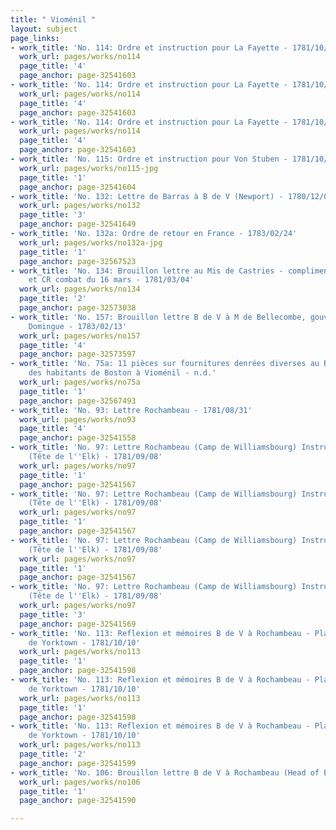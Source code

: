 ```yaml
---
title: " Vioménil "
layout: subject
page_links:
- work_title: 'No. 114: Ordre et instruction pour La Fayette - 1781/10/14'
  work_url: pages/works/no114
  page_title: '4'
  page_anchor: page-32541603
- work_title: 'No. 114: Ordre et instruction pour La Fayette - 1781/10/14'
  work_url: pages/works/no114
  page_title: '4'
  page_anchor: page-32541603
- work_title: 'No. 114: Ordre et instruction pour La Fayette - 1781/10/14'
  work_url: pages/works/no114
  page_title: '4'
  page_anchor: page-32541603
- work_title: 'No. 115: Ordre et instruction pour Von Stuben - 1781/10/14'
  work_url: pages/works/no115-jpg
  page_title: '1'
  page_anchor: page-32541604
- work_title: 'No. 132: Lettre de Barras à B de V (Newport) - 1780/12/01'
  work_url: pages/works/no132
  page_title: '3'
  page_anchor: page-32541649
- work_title: 'No. 132a: Ordre de retour en France - 1783/02/24'
  work_url: pages/works/no132a-jpg
  page_title: '1'
  page_anchor: page-32567523
- work_title: 'No. 134: Brouillon lettre au Mis de Castries - compliment pour nomination
    et CR combat du 16 mars - 1781/03/04'
  work_url: pages/works/no134
  page_title: '2'
  page_anchor: page-32573038
- work_title: 'No. 157: Brouillon lettre B de V à M de Bellecombe, gouverneur de St
    Domingue - 1783/02/13'
  work_url: pages/works/no157
  page_title: '4'
  page_anchor: page-32573597
- work_title: 'No. 75a: 11 pièces sur fournitures denrées diverses au B de V Lettre
    des habitants de Boston à Vioménil - n.d.'
  work_url: pages/works/no75a
  page_title: '1'
  page_anchor: page-32567493
- work_title: 'No. 93: Lettre Rochambeau - 1781/08/31'
  work_url: pages/works/no93
  page_title: '4'
  page_anchor: page-32541558
- work_title: 'No. 97: Lettre Rochambeau (Camp de Williamsbourg) Instructions Rochambeau
    (Tête de l''Elk) - 1781/09/08'
  work_url: pages/works/no97
  page_title: '1'
  page_anchor: page-32541567
- work_title: 'No. 97: Lettre Rochambeau (Camp de Williamsbourg) Instructions Rochambeau
    (Tête de l''Elk) - 1781/09/08'
  work_url: pages/works/no97
  page_title: '1'
  page_anchor: page-32541567
- work_title: 'No. 97: Lettre Rochambeau (Camp de Williamsbourg) Instructions Rochambeau
    (Tête de l''Elk) - 1781/09/08'
  work_url: pages/works/no97
  page_title: '1'
  page_anchor: page-32541567
- work_title: 'No. 97: Lettre Rochambeau (Camp de Williamsbourg) Instructions Rochambeau
    (Tête de l''Elk) - 1781/09/08'
  work_url: pages/works/no97
  page_title: '3'
  page_anchor: page-32541569
- work_title: 'No. 113: Reflexion et mémoires B de V à Rochambeau - Plan d''attaque
    de Yorktown - 1781/10/10'
  work_url: pages/works/no113
  page_title: '1'
  page_anchor: page-32541598
- work_title: 'No. 113: Reflexion et mémoires B de V à Rochambeau - Plan d''attaque
    de Yorktown - 1781/10/10'
  work_url: pages/works/no113
  page_title: '1'
  page_anchor: page-32541598
- work_title: 'No. 113: Reflexion et mémoires B de V à Rochambeau - Plan d''attaque
    de Yorktown - 1781/10/10'
  work_url: pages/works/no113
  page_title: '2'
  page_anchor: page-32541599
- work_title: 'No. 106: Brouillon lettre B de V à Rochambeau (Head of Elk) - 1781/09/08'
  work_url: pages/works/no106
  page_title: '1'
  page_anchor: page-32541590

---
```

